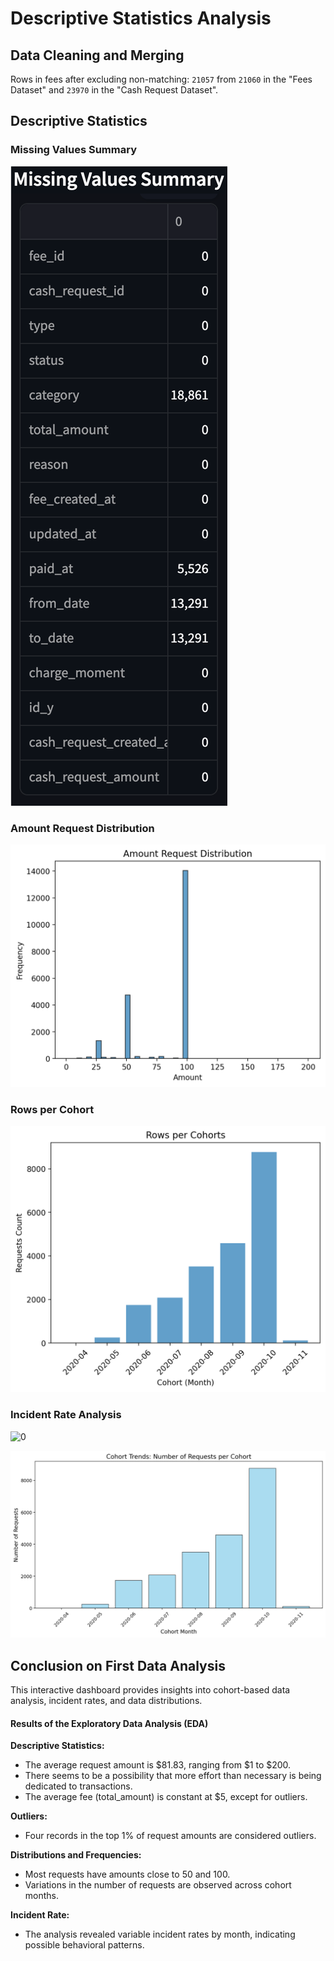 # Descriptive Statistics Analysis

## Data Cleaning and Merging

Rows in fees after excluding non-matching: `21057` from `21060` in the "Fees Dataset" and `23970` in the "Cash Request Dataset".

## Descriptive Statistics

### Missing Values Summary

![0](descriptive-analysis/missing-values.png)

### Amount Request Distribution

![0](descriptive-analysis/amount-request-distribution.png)

### Rows per Cohort

![0](descriptive-analysis/frequency-by-cohort.png)

### Incident Rate Analysis

![0](descriptive-analysis/incident-reate-by-cohort.png)

![0](descriptive-analysis/cohort-trends.png)

## Conclusion on First Data Analysis

This interactive dashboard provides insights into cohort-based data analysis, incident rates, and data distributions.

#### Results of the Exploratory Data Analysis (EDA)

**Descriptive Statistics:**

- The average request amount is $81.83, ranging from $1 to $200.
- There seems to be a possibility that more effort than necessary is being dedicated to transactions.
- The average fee (total_amount) is constant at $5, except for outliers.

**Outliers:**

- Four records in the top 1% of request amounts are considered outliers.

**Distributions and Frequencies:**

- Most requests have amounts close to 50 and 100.
- Variations in the number of requests are observed across cohort months.

**Incident Rate:**

- The analysis revealed variable incident rates by month, indicating possible behavioral patterns.
